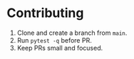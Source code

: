 # Contributing

1. Clone and create a branch from `main`.
2. Run `pytest -q` before PR.
3. Keep PRs small and focused.

